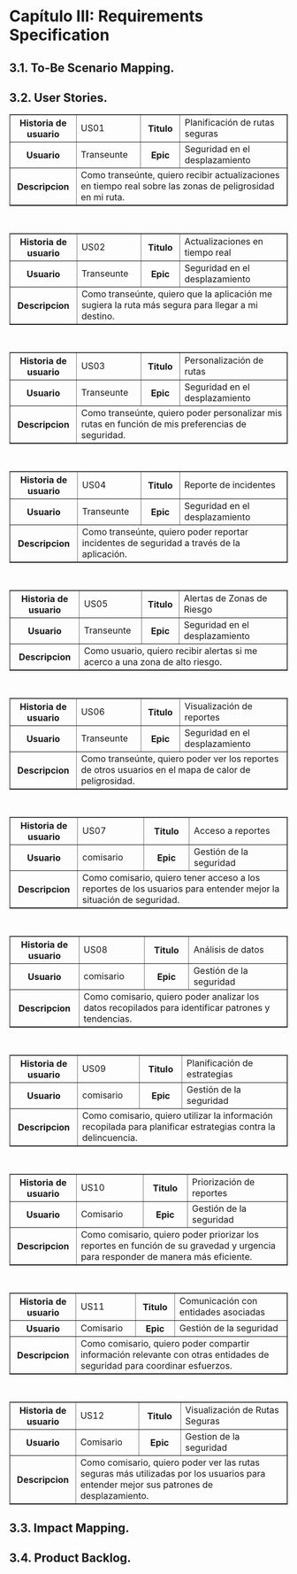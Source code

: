 # Capítulo III: Requirements Specification
## 3.1. To-Be Scenario Mapping.
## 3.2. User Stories.
<table border="1">
  <tr>
    <th>Historia de usuario</th>
    <td>US01</td>
    <th>Titulo</th>
    <td>Planificación de rutas seguras</td>
  </tr>
  <tr>
    <th>Usuario</th>
    <td>Transeunte</td>
    <th>Epic</th>
    <td>Seguridad en el desplazamiento</td>
  </tr>
  <tr> 
    <th>Descripcion</th> 
    <td colspan ="3">Como transeúnte, quiero recibir actualizaciones en tiempo real sobre las zonas de peligrosidad en mi ruta.</td> 
  </tr> 
</table>
<br>
<table border="1">
  <tr>
    <th>Historia de usuario</th>
    <td>US02</td>
    <th>Titulo</th>
    <td>Actualizaciones en tiempo real</td>
  </tr>
  <tr>
    <th>Usuario</th>
    <td>Transeunte</td>
    <th>Epic</th>
    <td>Seguridad en el desplazamiento</td>
  </tr>
  <tr> 
    <th>Descripcion</th> 
    <td colspan ="3">Como transeúnte, quiero que la aplicación me sugiera la ruta más segura para llegar a mi destino.</td> 
  </tr> 
</table>
<br>
<table border="1">
  <tr>
    <th>Historia de usuario</th>
    <td>US03</td>
    <th>Titulo</th>
    <td>Personalización de rutas</td>
  </tr>
  <tr>
    <th>Usuario</th>
    <td>Transeunte</td>
    <th>Epic</th>
    <td>Seguridad en el desplazamiento</td>
  </tr>
  <tr> 
    <th>Descripcion</th> 
    <td colspan ="3">Como transeúnte, quiero poder personalizar mis rutas en función de mis preferencias de seguridad.</td> 
  </tr> 
</table>
<br>
<table border="1">
  <tr>
    <th>Historia de usuario</th>
    <td>US04</td>
    <th>Titulo</th>
    <td>Reporte de incidentes</td>
  </tr>
  <tr>
    <th>Usuario</th>
    <td>Transeunte</td>
    <th>Epic</th>
    <td>Seguridad en el desplazamiento</td>
  </tr>
  <tr> 
    <th>Descripcion</th> 
    <td colspan="3">Como transeúnte, quiero poder reportar incidentes de seguridad a través de la aplicación.</td> 
  </tr> 
</table>
<br>
<table border="1">
  <tr>
    <th>Historia de usuario</th>
    <td>US05</td>
    <th>Titulo</th>
    <td>Alertas de Zonas de Riesgo</td>
  </tr>
  <tr>
    <th>Usuario</th>
    <td>Transeunte</td>
    <th>Epic</th>
    <td>Seguridad en el desplazamiento</td>
  </tr>
  <tr> 
    <th colspan="1">Descripcion</th> 
    <td colspan="3">Como usuario, quiero recibir alertas si me acerco a una zona de alto riesgo.</td> 
  </tr> 
</table>
<br>
<table border="1">
  <tr>
    <th>Historia de usuario</th>
    <td>US06</td>
    <th>Titulo</th>
    <td>Visualización de reportes</td>
  </tr>
  <tr>
    <th>Usuario</th>
    <td>Transeunte</td>
    <th>Epic</th>
    <td>Seguridad en el desplazamiento</td>
  </tr>
  <tr> 
    <th colspan="1">Descripcion</th> 
    <td colspan="3">Como transeúnte, quiero poder ver los reportes de otros usuarios en el mapa de calor de peligrosidad.</td> 
  </tr> 
</table>
<br>
<table border="1">
  <tr>
    <th>Historia de usuario</th>
    <td>US07</td>
    <th>Titulo</th>
    <td>Acceso a reportes</td>
  </tr>
  <tr>
    <th>Usuario</th>
    <td>comisario</td>
    <th>Epic</th>
    <td>Gestión de la seguridad</td>
  </tr>
  <tr> 
    <th>Descripcion</th> 
    <td colspan="3">Como comisario, quiero tener acceso a los reportes de los usuarios para entender mejor la situación de seguridad.</td> 
  </tr> 
</table>
<br>
<table border="1">
  <tr>
    <th>Historia de usuario</th>
    <td>US08</td>
    <th>Titulo</th>
    <td>Análisis de datos</td>
  </tr>
  <tr>
    <th>Usuario</th>
    <td>comisario</td>
    <th>Epic</th>
    <td>Gestión de la seguridad</td>
  </tr>
  <tr> 
    <th>Descripcion</th> 
    <td colspan="3">Como comisario, quiero poder analizar los datos recopilados para identificar patrones y tendencias.</td> 
  </tr> 
</table>
<br>
<table border="1">
  <tr>
    <th>Historia de usuario</th>
    <td>US09</td>
    <th>Titulo</th>
    <td>Planificación de estrategias</td>
  </tr>
  <tr>
    <th>Usuario</th>
    <td>comisario</td>
    <th>Epic</th>
    <td>Gestión de la seguridad</td>
  </tr>
  <tr> 
    <th>Descripcion</th> 
    <td colspan="3">Como comisario, quiero utilizar la información recopilada para planificar estrategias contra la delincuencia.</td> 
  </tr> 
</table>
<br>
<table border="1">
  <tr>
    <th>Historia de usuario</th>
    <td>US10</td>
    <th>Titulo</th>
    <td>Priorización de reportes</td>
  </tr>
  <tr>
    <th>Usuario</th>
    <td>Comisario</td>
    <th>Epic</th>
    <td>Gestión de la seguridad</td>
  </tr>
  <tr> 
    <th>Descripcion</th> 
    <td colspan="3">Como comisario, quiero poder priorizar los reportes en función de su gravedad y urgencia para responder de manera más eficiente.</td> 
  </tr> 
</table>
<br>
<table border="1">
  <tr>
    <th>Historia de usuario</th>
    <td>US11</td>
    <th>Titulo</th>
    <td>Comunicación con entidades asociadas</td>
  </tr>
  <tr>
    <th>Usuario</th>
    <td>Comisario</td>
    <th>Epic</th>
    <td>Gestión de la seguridad</td>
  </tr>
  <tr> 
    <th>Descripcion</th> 
    <td colspan="3">Como comisario, quiero poder compartir información relevante con otras entidades de seguridad para coordinar esfuerzos.</td> 
  </tr> 
</table>
<br>
<table border="1">
  <tr>
    <th>Historia de usuario</th>
    <td>US12</td>
    <th>Titulo</th>
    <td>Visualización de Rutas Seguras</td>
  </tr>
  <tr>
    <th>Usuario</th>
    <td>Comisario</td>
    <th>Epic</th>
    <td>Gestion de la seguridad</td>
  </tr>
  <tr> 
    <th>Descripcion</th> 
    <td colspan="3">Como comisario, quiero poder ver las rutas seguras más utilizadas por los usuarios para entender mejor sus patrones de desplazamiento.</td> 
  </tr> 
</table>


## 3.3. Impact Mapping.
## 3.4. Product Backlog.
